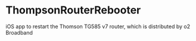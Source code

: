ThompsonRouterRebooter
======================

iOS app to restart the Thomson TG585 v7 router, which is distributed by o2 Broadband